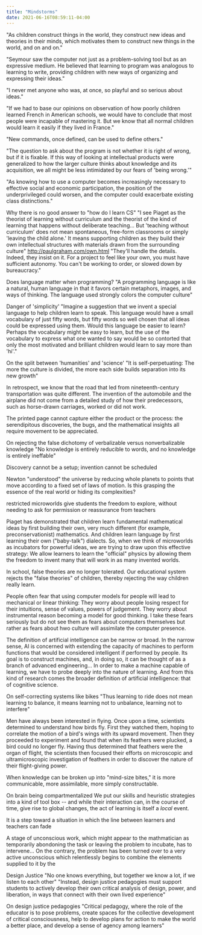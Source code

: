 ```yaml
---
title: "Mindstorms"
date: 2021-06-16T08:59:11-04:00
---
```


"As children construct things in the world, they construct new ideas and theories in their minds, which motivates them to construct new things in the world, and on and on."

"Seymour saw the computer not just as a problem-solving tool but as an expressive medium. He believed that learning to program was analogous to learning to write, providing children with new ways of organizing and expressing their ideas."

"I never met anyone who was, at once, so playful and so serious about ideas."

"If we had to base our opinions on observation of how poorly children learned French in American schools, we would have to conclude that most people were incapable of mastering it. But we know that all normal children would learn it easily if they lived in France."

"New commands, once defined, can be used to define others."

"The question to ask about the program is not whether it is right of wrong, but if it is fixable. If this way of looking at intellectual products were generalized to how the larger culture thinks about knowledge and its acquisition, we all might be less intimidated by our fears of 'being wrong.'"

"As knowing how to use a computer becomes increasingly necessary to effective social and economic participation, the position of the underprivileged could worsen, and the computer could exacerbate existing class distinctions."

Why there is no good answer to "how do I learn CS" 
"I see Piaget as the theorist of learning without curriculum and the theorist of the kind of learning that happens without deliberate teaching... But 'teaching without curriculum' does not mean spontaneous, free-form classrooms or simply 'leaving the child alone.' It means supporting children as they build their own intellectual structures with materials drawn from the surrounding culture"
http://paulgraham.com/own.html
    "They'll handle the details. Indeed, they insist on it. For a project to feel like your own, you must have sufficient autonomy. You can't be working to order, or slowed down by bureaucracy."

Does language matter when programming?
"A programming language is like a natural, human language in that it favors certain metaphors, images, and ways of thinking. The language used strongly colors the computer culture"

Danger of 'simplicity'
"Imagine a suggestion that we invent a special language to help children learn to speak. This language would have a small vocabulary of just fifty words, but fifty words so well chosen that all ideas could be expressed using them. Would this language be easier to learn? Perhaps the vocabulary might be easy to learn, but the use of the vocabulary to express what one wanted to say would be so contorted that only the most motivated and brilliant children would learn to say more than 'hi'."

On the split between 'humanities' and 'science'
"It is self-perpetuating: The more the culture is divided, the more each side builds separation into its new growth"

In retrospect, we know that the road that led from nineteenth-century transportation was quite different. The invention of the automobile and the airplane did not come from a detailed study of how their predecessors, such as horse-drawn carriages, worked or did not work.

The printed page cannot capture either the product or the process: the serendipitous discoveries, the bugs, and the mathematical insights all require movement to be appreciated.

On rejecting the false dichotomy of verbalizable versus nonverbalizable knowledge
"No knowledge is entirely reducible to words, and no knowledge is entirely ineffable"

Discovery cannot be a setup; invention cannot be scheduled

Newton "understood" the universe by reducing whole planets to points that move according to a fixed set of laws of motion. Is this grasping the essence of the real world or hiding its complexities?

restricted microworlds give students the freedom to explore, without needing to ask for permission or reassurance from teachers

Piaget has demonstrated that children learn fundamental mathematical ideas by first building their own, very much different (for example, preconservationist) mathematics. And children learn language by first learning their own ("baby-talk") dialects. So, when we think of microworlds as incubators for powerful ideas, we are trying to draw upon this effective strategy: We allow learners to learn the "official" physics by allowing them the freedom to invent many that will work in as many invented worlds.

In school, false theories are no longer tolerated. Our educational system rejects the "false theories" of children, thereby rejecting the way children really learn.

People often fear that using computer models for people will lead to mechanical or linear thinking: They worry about people losing respect for their intuitions, sense of values, powers of judgement. They worry about instrumental reason becoming a model for good thinking. I take these fears seriously but do not see them as fears about computers themselves but rather as fears about hwo culture will assimilate the computer presence.

The definition of artificial intelligence can be narrow or broad. In the narrow sense, AI is concerned with extending the capacity of machines to perform functions that would be considered intelligent if performed by people. Its goal is to construct machines, and, in doing so, it can be thought of as a branch of advanced engineering... In order to make a machine capable of learning, we have to probe deeply into the nature of learning. And from this kind of research comes the broader definition of artificial intelligence: that of cognitive science.

On self-correcting systems like bikes
"Thus learning to ride does not mean learning to balance, it means learning not to unbalance, learning not to interfere"

Men have always been interested in flying. Once upon a time, scientists determined to understand how birds fly. First they watched them, hoping to correlate the motion of a bird's wings with its upward movement. Then they proceeded to experiment and found that when its feathers were plucked, a bird could no longer fly. Having thus determined that feathers were the organ of flight, the scientists then focused their efforts on microscopic and ultramicroscopic investigation of feathers in order to discover the nature of their flight-giving power.

When knowledge can be broken up into "mind-size bites," it is more communicable, more assimilable, more simply constructable.

On brain being compartmentalized
We put our skills and heuristic strategies into a kind of tool box -- and while their interaction can, in the course of time, give rise to global changes, the act of learning is itself a *local* event.

It is a step toward a situation in which the line between learners and teachers can fade

A stage of unconscious work, which might appear to the mathmatician as temporarily abondoning the task or leaving the problem to incubate, has to intervene... On the contrary, the problem has been turned over to a very active unconscious which relentlessly begins to combine the elements supplied to it by the 

Design Justice
"No one knows everything, but together we know a lot, if we listen to each other"
"Instead, design justice pedagogies must support students to actively develop their own critical analysis of design, power, and liberation, in ways that connect with their own lived experience"

On design justice pedagogies
"Critical pedagogy, where the role of the educator is to pose problems, create spaces for the collective development of critical consciousness, help to develop plans for action to make the world a better place, and develop a sense of agency among learners"